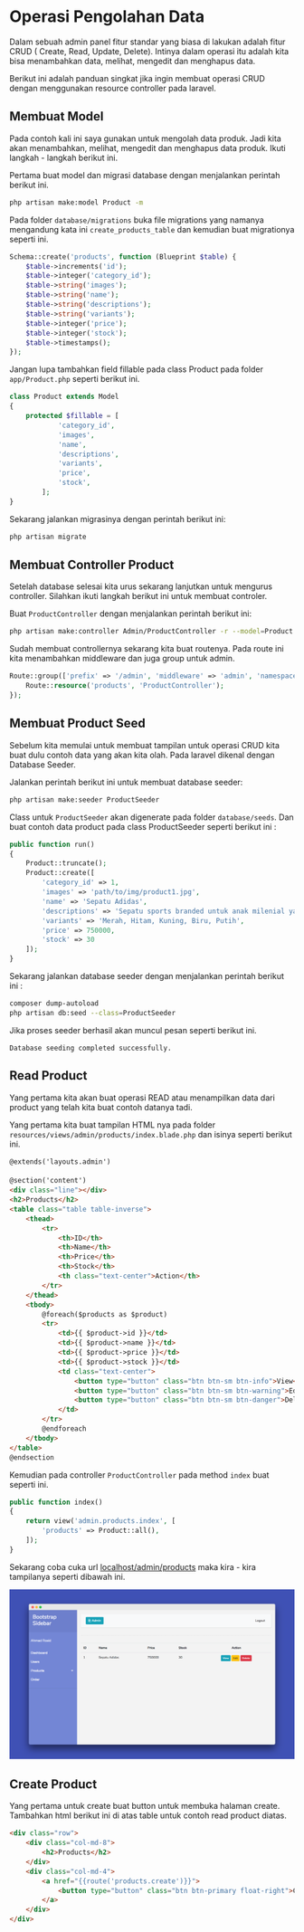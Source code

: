 # Operasi Pengolahan Data
Dalam sebuah admin panel fitur standar yang biasa di lakukan adalah fitur CRUD ( Create, Read, Update, Delete). Intinya dalam operasi itu adalah kita bisa menambahkan data, melihat, mengedit dan menghapus data.

Berikut ini adalah panduan singkat jika ingin membuat operasi CRUD dengan menggunakan resource controller pada laravel.

## Membuat Model
Pada contoh kali ini saya gunakan untuk mengolah data produk. Jadi kita akan menambahkan, melihat, mengedit dan menghapus data produk. Ikuti langkah - langkah berikut ini.

Pertama buat model dan migrasi database dengan menjalankan perintah berikut ini.
```bash
php artisan make:model Product -m
```

Pada folder `database/migrations` buka file migrations yang namanya mengandung kata ini `create_products_table` dan kemudian buat migrationya seperti ini.
```php
Schema::create('products', function (Blueprint $table) {
    $table->increments('id');
    $table->integer('category_id');
    $table->string('images');
    $table->string('name');
    $table->string('descriptions');
    $table->string('variants');
    $table->integer('price');
    $table->integer('stock');
    $table->timestamps();
});
```

Jangan lupa tambahkan field fillable pada class Product pada folder `app/Product.php` seperti berikut ini.
```php
class Product extends Model
{
    protected $fillable = [
        	'category_id',
        	'images',
        	'name',
        	'descriptions',
        	'variants',
        	'price',
        	'stock',
        ];
}
```

Sekarang jalankan migrasinya dengan perintah berikut ini:
```bash
php artisan migrate
```

## Membuat Controller Product
Setelah database selesai kita urus sekarang lanjutkan untuk mengurus controller. Silahkan ikuti langkah berikut ini untuk membuat controler.

Buat `ProductController` dengan menjalankan perintah berikut ini:
```bash
php artisan make:controller Admin/ProductController -r --model=Product
```

Sudah membuat controllernya sekarang kita buat routenya. Pada route ini kita menambahkan middleware dan juga group untuk admin.
```php
Route::group(['prefix' => '/admin', 'middleware' => 'admin', 'namespace' => 'Admin'], function(){
	Route::resource('products', 'ProductController');
});
```

## Membuat Product Seed
Sebelum kita memulai untuk membuat tampilan untuk operasi CRUD kita buat dulu contoh data yang akan kita olah. Pada laravel dikenal dengan Database Seeder.

Jalankan perintah berikut ini untuk membuat database seeder:
```bash
php artisan make:seeder ProductSeeder
```

Class untuk `ProductSeeder` akan digenerate pada folder `database/seeds`. Dan buat contoh data product pada class ProductSeeder seperti berikut ini :
```php
public function run()
{
	Product::truncate();
    Product::create([
    	'category_id' => 1,
    	'images' => 'path/to/img/product1.jpg',
    	'name' => 'Sepatu Adidas',
    	'descriptions' => 'Sepatu sports branded untuk anak milenial yang kece',
    	'variants' => 'Merah, Hitam, Kuning, Biru, Putih',
    	'price' => 750000,
    	'stock' => 30
    ]);
}
```

Sekarang jalankan database seeder dengan menjalankan perintah berikut ini :
```bash
composer dump-autoload
php artisan db:seed --class=ProductSeeder
```
Jika proses seeder berhasil akan muncul pesan seperti berikut ini.
```
Database seeding completed successfully.
```

## Read Product
Yang pertama kita akan buat operasi READ atau menampilkan data dari product yang telah kita buat contoh datanya tadi. 

Yang pertama kita buat tampilan HTML nya pada folder `resources/views/admin/products/index.blade.php` dan isinya seperti berikut ini.
```html
@extends('layouts.admin')

@section('content')
<div class="line"></div>
<h2>Products</h2>
<table class="table table-inverse">
	<thead>
		<tr>
			<th>ID</th>
			<th>Name</th>
			<th>Price</th>
			<th>Stock</th>
			<th class="text-center">Action</th>
		</tr>
	</thead>
	<tbody>
		@foreach($products as $product)
		<tr>
			<td>{{ $product->id }}</td>
			<td>{{ $product->name }}</td>
			<td>{{ $product->price }}</td>
			<td>{{ $product->stock }}</td>
			<td class="text-center">
				<button type="button" class="btn btn-sm btn-info">View</button>
				<button type="button" class="btn btn-sm btn-warning">Edit</button>
				<button type="button" class="btn btn-sm btn-danger">Delete</button>
			</td>
		</tr>
		@endforeach
	</tbody>
</table>
@endsection
```

Kemudian pada controller `ProductController` pada method `index` buat seperti ini.
```php
public function index()
{
    return view('admin.products.index', [
        'products' => Product::all(),
    ]);
}
```

Sekarang coba cuka url <a href="http://localhost/admin/products">localhost/admin/products</a> maka kira - kira tampilanya seperti dibawah ini.

![Laravel Admin Sidebar Template](https://github.com/ar-android/laravel-admin/raw/master/screenshoot/index-product.png)

## Create Product
Yang pertama untuk create buat button untuk membuka halaman create. Tambahkan html berikut ini di atas table untuk contoh read product diatas.
```html
<div class="row">
	<div class="col-md-8">
		<h2>Products</h2>
	</div>
	<div class="col-md-4">
		<a href="{{route('products.create')}}">
	  		<button type="button" class="btn btn-primary float-right">Create</button>
		</a>
	</div>
</div>
```

